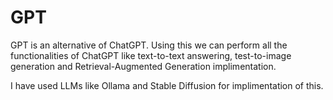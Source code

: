 # GPT

GPT is an alternative of ChatGPT. Using this we can perform all the functionalities of ChatGPT like text-to-text answering, test-to-image generation and Retrieval-Augmented Generation implimentation.

I have used LLMs like Ollama and Stable Diffusion for implimentation of this.
